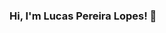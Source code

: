 ### Hi, I'm Lucas Pereira Lopes! 👋

<!--
**lucaslopes25/lucaslopes25** is a ✨ _special_ ✨ repository because its `README.md` (this file) appears on your GitHub profile.

I'm Senior Data Scientist in the Department of Behavioural Data Science at PicPay Applying Machine Learning and Statistical Techniques and PhD Student in statistics at the University of Sao Paulo (IME-USP)

- I'm passionate about data, machine learning and data-driven. 
- Programming Languages and tools: R, Python, Relational Database Management System (Redshift AWS, MySQL and SQL Server), Massive Parallel Processing (Apache Spark, Pyspark, Impala and HiveQL), Databricks, Looker, Power BI, Metabase and Excel.

Relevant projects: http://lattes.cnpq.br/5968999804623198 
